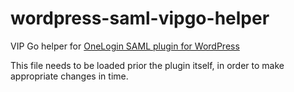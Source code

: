 # wordpress-saml-vipgo-helper
VIP Go helper for [OneLogin SAML plugin for WordPress](https://github.com/onelogin/wordpress-saml)

This file needs to be loaded prior the plugin itself, in order to make appropriate changes in time.

